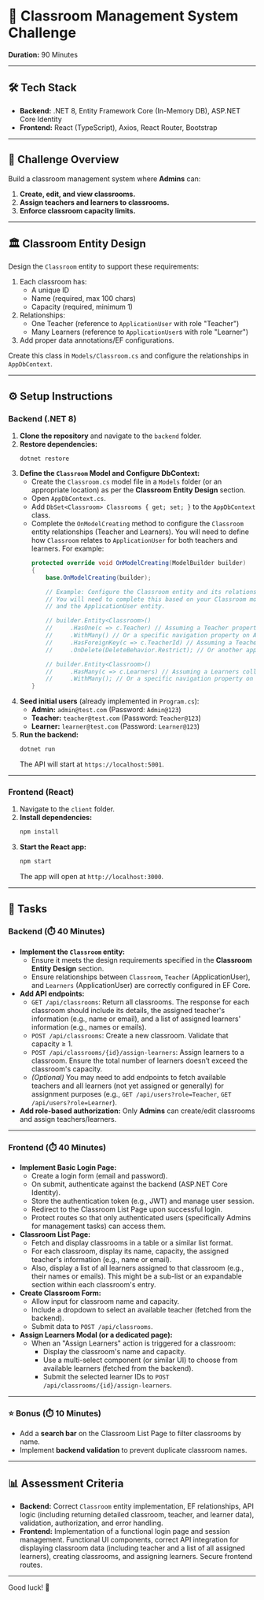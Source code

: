 # 🚀 Classroom Management System Challenge

**Duration:** 90 Minutes

---

## 🛠️ Tech Stack

-   **Backend:** .NET 8, Entity Framework Core (In-Memory DB), ASP.NET Core Identity
-   **Frontend:** React (TypeScript), Axios, React Router, Bootstrap

---

## 📝 Challenge Overview

Build a classroom management system where **Admins** can:

1.  **Create, edit, and view classrooms.**
2.  **Assign teachers and learners to classrooms.**
3.  **Enforce classroom capacity limits.**

---

## 🏛️ Classroom Entity Design

Design the `Classroom` entity to support these requirements:

1.  Each classroom has:
    * A unique ID
    * Name (required, max 100 chars)
    * Capacity (required, minimum 1)
2.  Relationships:
    * One Teacher (reference to `ApplicationUser` with role "Teacher")
    * Many Learners (reference to `ApplicationUser`s with role "Learner")
3.  Add proper data annotations/EF configurations.

Create this class in `Models/Classroom.cs` and configure the relationships in `AppDbContext`.

---

## ⚙️ Setup Instructions

### Backend (.NET 8)

1.  **Clone the repository** and navigate to the `backend` folder.
2.  **Restore dependencies:**
    ```
    dotnet restore
    ```
3.  **Define the `Classroom` Model and Configure DbContext:**
    * Create the `Classroom.cs` model file in a `Models` folder (or an appropriate location) as per the **Classroom Entity Design** section.
    * Open `AppDbContext.cs`.
    * Add `DbSet<Classroom> Classrooms { get; set; }` to the `AppDbContext` class.
    * Complete the `OnModelCreating` method to configure the `Classroom` entity relationships (Teacher and Learners). You will need to define how `Classroom` relates to `ApplicationUser` for both teachers and learners. For example:
        ```csharp
        protected override void OnModelCreating(ModelBuilder builder)
        {
            base.OnModelCreating(builder);

            // Example: Configure the Classroom entity and its relationships
            // You will need to complete this based on your Classroom model design
            // and the ApplicationUser entity.

            // builder.Entity<Classroom>()
            //     .HasOne(c => c.Teacher) // Assuming a Teacher property of type ApplicationUser
            //     .WithMany() // Or a specific navigation property on ApplicationUser if defined
            //     .HasForeignKey(c => c.TeacherId) // Assuming a TeacherId foreign key
            //     .OnDelete(DeleteBehavior.Restrict); // Or another appropriate delete behavior

            // builder.Entity<Classroom>()
            //     .HasMany(c => c.Learners) // Assuming a Learners collection of type ApplicationUser
            //     .WithMany(); // Or a specific navigation property on ApplicationUser if representing a many-to-many through a join table, or .WithOne if a classroom has many learners and a learner belongs to one classroom.
        }
        ```
4.  **Seed initial users** (already implemented in `Program.cs`):
    * **Admin:** `admin@test.com` (Password: `Admin@123`)
    * **Teacher:** `teacher@test.com` (Password: `Teacher@123`)
    * **Learner:** `learner@test.com` (Password: `Learner@123`)
5.  **Run the backend:**
    ```bash
    dotnet run
    ```
    The API will start at `https://localhost:5001`.

---

### Frontend (React)

1.  Navigate to the `client` folder.
2.  **Install dependencies:**
    ```bash
    npm install
    ```
3.  **Start the React app:**
    ```bash
    npm start
    ```
    The app will open at `http://localhost:3000`.

---

## 🎯 Tasks

### Backend (⏱️ 40 Minutes)

* **Implement the `Classroom` entity:**
    * Ensure it meets the design requirements specified in the **Classroom Entity Design** section.
    * Ensure relationships between `Classroom`, `Teacher` (ApplicationUser), and `Learners` (ApplicationUser) are correctly configured in EF Core.
* **Add API endpoints:**
    * `GET /api/classrooms`: Return all classrooms. The response for each classroom should include its details, the assigned teacher's information (e.g., name or email), and a list of assigned learners' information (e.g., names or emails).
    * `POST /api/classrooms`: Create a new classroom. Validate that capacity ≥ 1.
    * `POST /api/classrooms/{id}/assign-learners`: Assign learners to a classroom. Ensure the total number of learners doesn’t exceed the classroom's capacity.
    * *(Optional)* You may need to add endpoints to fetch available teachers and all learners (not yet assigned or generally) for assignment purposes (e.g., `GET /api/users?role=Teacher`, `GET /api/users?role=Learner`).
* **Add role-based authorization:** Only **Admins** can create/edit classrooms and assign teachers/learners.

---

### Frontend (⏱️ 40 Minutes)

* **Implement Basic Login Page:**
    * Create a login form (email and password).
    * On submit, authenticate against the backend (ASP.NET Core Identity).
    * Store the authentication token (e.g., JWT) and manage user session.
    * Redirect to the Classroom List Page upon successful login.
    * Protect routes so that only authenticated users (specifically Admins for management tasks) can access them.
* **Classroom List Page:**
    * Fetch and display classrooms in a table or a similar list format.
    * For each classroom, display its name, capacity, the assigned teacher's information (e.g., name or email).
    * Also, display a list of all learners assigned to that classroom (e.g., their names or emails). This might be a sub-list or an expandable section within each classroom's entry.
* **Create Classroom Form:**
    * Allow input for classroom name and capacity.
    * Include a dropdown to select an available teacher (fetched from the backend).
    * Submit data to `POST /api/classrooms`.
* **Assign Learners Modal (or a dedicated page):**
    * When an "Assign Learners" action is triggered for a classroom:
        * Display the classroom's name and capacity.
        * Use a multi-select component (or similar UI) to choose from available learners (fetched from the backend).
        * Submit the selected learner IDs to `POST /api/classrooms/{id}/assign-learners`.

---

### ⭐ Bonus (⏱️ 10 Minutes)

* Add a **search bar** on the Classroom List Page to filter classrooms by name.
* Implement **backend validation** to prevent duplicate classroom names.

---

## 📊 Assessment Criteria

* **Backend:** Correct `Classroom` entity implementation, EF relationships, API logic (including returning detailed classroom, teacher, and learner data), validation, authorization, and error handling.
* **Frontend:** Implementation of a functional login page and session management. Functional UI components, correct API integration for displaying classroom data (including teacher and a list of all assigned learners), creating classrooms, and assigning learners. Secure frontend routes.

---

Good luck! 🚀

